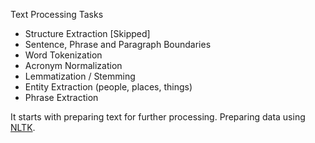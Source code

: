 Text Processing Tasks

* Structure Extraction [Skipped]
* Sentence, Phrase and Paragraph Boundaries
* Word Tokenization
* Acronym Normalization
* Lemmatization / Stemming
* Entity Extraction (people, places, things)
* Phrase Extraction

It starts with preparing text for further processing. 
Preparing data using [NLTK](https://www.nltk.org/).
